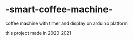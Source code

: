 # -smart-coffee-machine-
coffee machine with timer and display on arduino platform

this project made in 2020-2021

